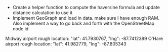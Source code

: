 - Create a helper function to compute the haversine formula and update distance calculation to use it
- Implement GeoGraph and load in data. make sure I have enough RAM. Also implement a way to go back and forth with the OpenStreetMap node id

Midway airport rough location: "lat": 41.7930767,
      "lng": -87.7412389
O'Hare airport rough location: 
      "lat": 41.982779,
      "lng": -87.805343